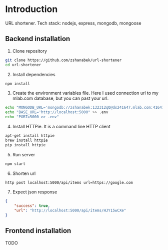 # Introduction

URL shortener. Tech stack: nodejs, express, mongodb, mongoose

## Backend installation

1. Clone repository

```bash
git clone https://github.com/zshanabek/url-shortener
cd url-shortener
```

2. Install dependencies

```bash
npm install
```

3. Create the environment variables file. Here I used connection url to my mlab.com database, but you can past your url.
```bash
echo "MONGODB_URL='mongodb://zshanabek:132312qQ@ds241647.mlab.com:41647/nodejs-url-shortener" >> .env
echo "BASE_URL='http://localhost:5000" >> .env
echo "PORT=5000 >> .env"
```

4. Install HTTPie. It is a command line HTTP client

```bash
apt-get install httpie
brew install httpie
pip install httpie
```

5. Run server

```bash
npm start
```

6. Shorten url

```bash
http post localhost:5000/api/items url=https://google.com
```

7. Expect json response

```json
{
    "success": true,
    "url": "http://localhost:5000/api/items/HJY15wCXe"
}
```

## Frontend installation

TODO
